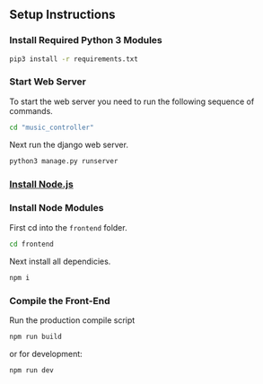 
## Setup Instructions

### Install Required Python 3 Modules

```bash
pip3 install -r requirements.txt
```
### Start Web Server

To start the web server you need to run the following sequence of commands.

```bash 
cd "music_controller"
```
Next run the django web server.
```bash
python3 manage.py runserver
```

### [Install Node.js](https://nodejs.org/en/)

### Install Node Modules

First cd into the ```frontend``` folder.
```bash
cd frontend
```
Next install all dependicies.
```bash
npm i
```

### Compile the Front-End

Run the production compile script
```bash
npm run build
```
or for development:
```bash
npm run dev
```
